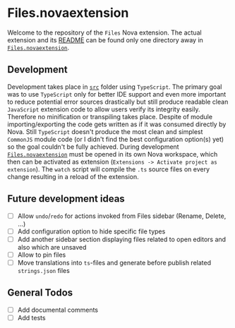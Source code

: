 # Files.novaextension
Welcome to the repository of the `Files` Nova extension.
The actual extension and its [README](./Files.novaextension/README.md) can be found only one directory away in [`Files.novaextension`](./Files.novaextension).

## Development
Development takes place in [`src`](./src) folder using `TypeScript`.
The primary goal was to use `TypeScript` only for better IDE support and even more important to reduce potential error sources drastically but still produce readable clean `JavaScript` extension code to allow users verify its integrity easily.
Therefore no minification or transpiling takes place.
Despite of module importing/exporting the code gets written as if it was consumed directly by Nova.
Still `TypeScript` doesn't produce the most clean and simplest `CommonJS` module code (or I didn't find the best configuration option(s) yet) so the goal couldn't be fully achieved.
During development [`Files.novaextension`](./Files.novaextension) must be opened in its own Nova workspace, which then can be activated as extension (`Extensions -> Activate project as extension`).
The `watch` script will compile the `.ts` source files on every change resulting in a reload of the extension.

## Future development ideas
- [ ] Allow `undo`/`redo` for actions invoked from Files sidebar (Rename, Delete, ...)
- [ ] Add configuration option to hide specific file types
- [ ] Add another sidebar section displaying files related to open editors and also which are unsaved
- [ ] Allow to pin files
- [ ] Move translations into `ts`-files and generate before publish related `strings.json` files

## General Todos
- [ ] Add documental comments
- [ ] Add tests